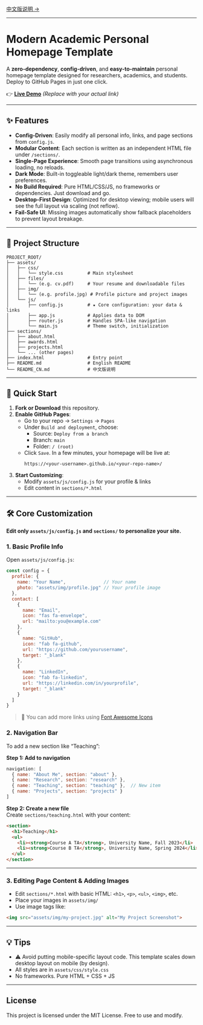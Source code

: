
[中文版说明 →](README_CN.md)

---

# Modern Academic Personal Homepage Template

A **zero-dependency**, **config-driven**, and **easy-to-maintain** personal homepage template designed for researchers, academics, and students. Deploy to GitHub Pages in just one click.

👉 **[Live Demo](https://your-github-username.github.io/your-repo-name/)** _(Replace with your actual link)_

---

## ✨ Features

- **Config-Driven**: Easily modify all personal info, links, and page sections from `config.js`.
- **Modular Content**: Each section is written as an independent HTML file under `/sections/`.
- **Single-Page Experience**: Smooth page transitions using asynchronous loading, no reloads.
- **Dark Mode**: Built-in toggleable light/dark theme, remembers user preferences.
- **No Build Required**: Pure HTML/CSS/JS, no frameworks or dependencies. Just download and go.
- **Desktop-First Design**: Optimized for desktop viewing; mobile users will see the full layout via scaling (not reflow).
- **Fail-Safe UI**: Missing images automatically show fallback placeholders to prevent layout breakage.

---

## 📁 Project Structure

```
PROJECT_ROOT/
├── assets/
│   ├── css/
│   │   └── style.css         # Main stylesheet
│   ├── files/
│   │   └── (e.g. cv.pdf)     # Your resume and downloadable files
│   ├── img/
│   │   └── (e.g. profile.jpg) # Profile picture and project images
│   └── js/
│       ├── config.js         # ★ Core configuration: your data & links
│       ├── app.js            # Applies data to DOM
│       ├── router.js         # Handles SPA-like navigation
│       └── main.js           # Theme switch, initialization
├── sections/
│   ├── about.html
│   ├── awards.html
│   ├── projects.html
│   └── ... (other pages)
├── index.html                # Entry point
├── README.md                 # English README
└── README_CN.md              # 中文版说明
```

---

## 🚀 Quick Start

1. **Fork or Download** this repository.
2. **Enable GitHub Pages**:
   - Go to your repo → `Settings` → `Pages`
   - Under `Build and deployment`, choose:
     - Source: `Deploy from a branch`
     - Branch: `main`
     - Folder: `/ (root)`
   - Click `Save`. In a few minutes, your homepage will be live at:
     ```
     https://<your-username>.github.io/<your-repo-name>/
     ```
3. **Start Customizing**:
   - Modify `assets/js/config.js` for your profile & links
   - Edit content in `sections/*.html`

---

## 🛠️ Core Customization

**Edit only `assets/js/config.js` and `sections/` to personalize your site.**

### 1. Basic Profile Info

Open `assets/js/config.js`:

```js
const config = {
  profile: {
    name: "Your Name",              // Your name
    photo: "assets/img/profile.jpg" // Your profile image
  },
  contact: [
    {
      name: "Email",
      icon: "fas fa-envelope",
      url: "mailto:you@example.com"
    },
    {
      name: "GitHub",
      icon: "fab fa-github",
      url: "https://github.com/yourusername",
      target: "_blank"
    },
    {
      name: "LinkedIn",
      icon: "fab fa-linkedin",
      url: "https://linkedin.com/in/yourprofile",
      target: "_blank"
    }
  ]
}
```

> 🔧 You can add more links using [Font Awesome Icons](https://fontawesome.com/search?m=free)

### 2. Navigation Bar

To add a new section like “Teaching”:

**Step 1: Add to navigation**

```js
navigation: [
  { name: "About Me", section: "about" },
  { name: "Research", section: "research" },
  { name: "Teaching", section: "teaching" },  // New item
  { name: "Projects", section: "projects" }
]
```

**Step 2: Create a new file**  
Create `sections/teaching.html` with your content:

```html
<section>
  <h1>Teaching</h1>
  <ul>
    <li><strong>Course A TA</strong>, University Name, Fall 2023</li>
    <li><strong>Course B TA</strong>, University Name, Spring 2024</li>
  </ul>
</section>
```

---

### 3. Editing Page Content & Adding Images

- Edit `sections/*.html` with basic HTML: `<h1>`, `<p>`, `<ul>`, `<img>`, etc.
- Place your images in `assets/img/`
- Use image tags like:

```html
<img src="assets/img/my-project.jpg" alt="My Project Screenshot">
```

---

## 💡 Tips

- ⚠️ Avoid putting mobile-specific layout code. This template scales down desktop layout on mobile (by design).
- All styles are in `assets/css/style.css`
- No frameworks. Pure HTML + CSS + JS

---

## License

This project is licensed under the MIT License. Free to use and modify.
